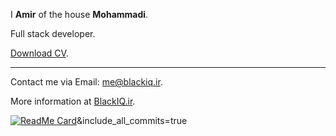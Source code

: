 I **Amir** of the house **Mohammadi**.

Full stack developer.

[Download CV](amirhosseinmohammadi.pdf).

---

Contact me via Email: [me@blackiq.ir](mailto:me@blackiq.ir).

More information at [BlackIQ.ir](https://blackiq.ir).

[![ReadMe Card](https://github-readme-stats.vercel.app/api?username=BlackIQ&show_icons=true&count_private=true)](#)&include_all_commits=true

<!--  &include_all_commits=true -->
